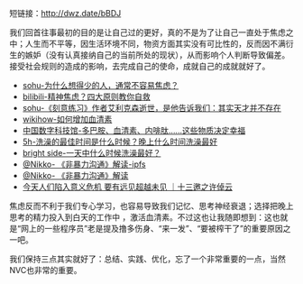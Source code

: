 短链接：http://dwz.date/bBDJ

我们回首往事最初的目的是让自己过的更好，真的不是为了让自己一直处于焦虑之中；人生而不平等，因生活环境不同，物资方面其实没有可比性的，反而因不满衍生的嫉妒（没有认真接纳自己的当前所处的现状），从而影响个人判断导致偏差。接受社会规则的造成的影响，去完成自己的使命，成就自己的成就就好了。

* [sohu-为什么想得少的人，通常不容易焦虑？](https://www.sohu.com/a/152341570_661493)
* [bilibili-精神焦虑？四大原则教你自救](https://www.bilibili.com/read/cv6521310)
* [sohu-《刻意练习》作者艾利克森逝世，是他告诉我们：其实天才并不存在 ](https://www.sohu.com/a/408979671_661493)
* [wikihow-如何增加血清素](https://zh.wikihow.com/%E5%A2%9E%E5%8A%A0%E8%A1%80%E6%B8%85%E7%B4%A0#_note-3)
* [中国数字科技馆-多巴胺、血清素、内啡肽……这些物质决定幸福](https://baijiahao.baidu.com/s?id=1600767706403689722&wfr=spider&for=pc)
* [5h-洗澡的最佳时间是什么时候？晚上什么时间洗澡最好](http://www.5h.com/ys/14104.html)
* [bright side-一天中什么时候洗澡最好？](https://tv.sohu.com/v/dXMvMzM4NDUwNzYwLzEyOTkzMTM2NS5zaHRtbA==.html)
* [@Nikko- 《非暴力沟通》解读-ipfs](https://hardbin.com/ipfs/QmZKrjrFdCYvJXBLv5zUJKtm61AasJMCXDKhMDrHXyyYGe)
* [@Nikko- 《非暴力沟通》解读](https://matters.news/@Nikko/%E6%88%91%E4%BB%AC%E5%8F%AF%E4%BB%A5%E6%94%B9%E5%8F%98%E5%BD%BC%E6%AD%A4-%E9%9D%9E%E6%9A%B4%E5%8A%9B%E6%B2%9F%E9%80%9A%E5%AE%9E%E7%94%A8%E6%8C%87%E5%8D%97-zdpuB3HP7Af7jafiC9a3RfVBxVk6wT2jXjW6zbt9N5129orLp)
* [今天人们陷入意义危机 要有远见超越未见 ｜十三邀之许倬云](https://v.qq.com/x/cover/mzc0020019dz35p/p307602x7ny.html)

焦虑反而不利于我们专心学习，也容易导致我们记忆、思考神经衰退；选择把晚上思考的精力投入到白天的工作中 ，激活血清素。不过这也让我随即想到：这也就是“网上的一些程序员”老是提及撸多伤身、“来一发”、“要被榨干了”的重要原因之一吧。

我们保持三点其实就好了：总结、实践、优化，忘了一个非常重要的一点，当然NVC也非常的重要。
